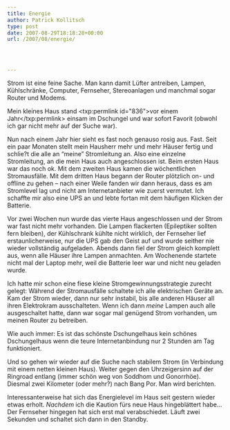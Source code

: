 ```yaml
---
title: Energie
author: Patrick Kollitsch
type: post
date: 2007-08-29T18:18:28+00:00
url: /2007/08/energie/




---
```

Strom ist eine feine Sache. Man kann damit Lüfter antreiben, Lampen, Kühlschränke, Computer, Fernseher, Stereoanlagen und manchmal sogar Router und Modems.

Mein kleines Haus stand <txp:permlink id="836">vor einem Jahr</txp:permlink> einsam im Dschungel und war sofort Favorit (obwohl ich gar nicht mehr auf der Suche war). 

Nun nach einem Jahr hier sieht es fast noch genauso rosig aus. Fast. Seit ein paar Monaten stellt mein Hausherr mehr und mehr Häuser fertig und schlie?t die alle an &#8220;meine&#8221; Stromleitung an. Also eine einzelne Stromleitung, an die mein Haus auch angeschlossen ist. Beim ersten Haus war das noch ok. Mit dem zweiten Haus kamen die wöchentlichen Stromausfälle. Mit dem dritten Haus begann der Router plötzlich on- und offline zu gehen &#8211; nach einer Weile fanden wir dann heraus, dass es am Stromlevel lag und nicht am Internetanbieter wie zuerst vermutet. Ich schaffte mir also eine <span class="caps">UPS</span> an und lebte fortan mit dem häufigen Klicken der Batterie.

Vor zwei Wochen nun wurde das vierte Haus angeschlossen und der Strom war fast nicht mehr vorhanden. Die Lampen flackerten (Epileptiker sollten fern bleiben), der Kühlschrank kühlte nicht wirklich, der Fernseher lief erstaunlicherweise, nur die <span class="caps">UPS</span> gab den Geist auf und wurde seither nie wieder vollständig aufgeladen. Abends dann fiel der Strom gleich komplett aus, wenn alle Häuser ihre Lampen anmachten. Am Wochenende startete nicht mal der Laptop mehr, weil die Batterie leer war und nicht neu geladen wurde.

Ich hatte mir schon eine fiese kleine Stromgewinnungsstrategie zurecht gelegt: Während der Stromausfälle schaltete ich alle elektrischen Geräte an. Kam der Strom wieder, dann nur sehr instabil, bis alle anderen Häuser all ihren Elektrokram ausschalteten. Wenn ich dann _meine_ Lampen auch alle ausgeschaltet hatte, dann war sogar mal genügend Strom vorhanden, um meinen Router zu betreiben.

Wie auch immer: Es ist das schönste Dschungelhaus kein schönes Dschungelhaus wenn die teure Internetanbindung nur 2 Stunden am Tag funktioniert. 

Und so gehen wir wieder auf die Suche nach stabilem Strom (in Verbindung mit einem netten kleinen Haus). Weiter gegen den Uhrzeigersinn auf der Ringroad entlang (immer schön weg von Soddhom und Gonorrhöe). Diesmal zwei Kilometer (oder mehr?) nach Bang Por. Man wird berichten.

Interessanterweise hat sich das Energielevel im Haus seit gestern wieder etwas erholt. _Nachdem_ ich die Kaution fürs neue Haus hingeblättert habe&#8230; Der Fernseher hingegen hat sich erst mal verabschiedet. Läuft zwei Sekunden und schaltet sich dann in den Standby.